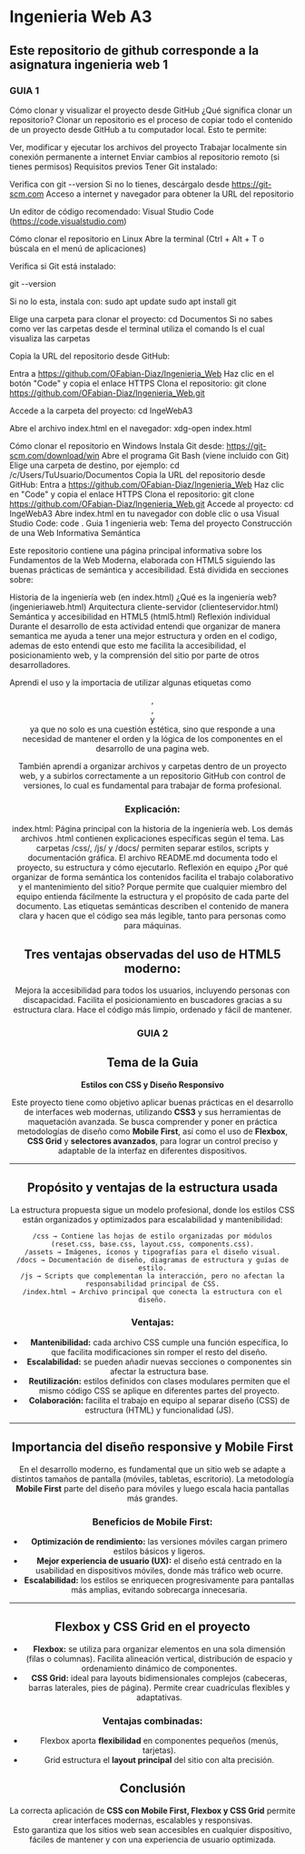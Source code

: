 # Ingenieria Web A3
## Este repositorio de github corresponde a la asignatura ingenieria web 1
 
### GUIA 1

Cómo clonar y visualizar el proyecto desde GitHub
¿Qué significa clonar un repositorio?
Clonar un repositorio es el proceso de copiar todo el contenido de un proyecto desde GitHub a tu computador local. Esto te permite:

Ver, modificar y ejecutar los archivos del proyecto
Trabajar localmente sin conexión permanente a internet
Enviar cambios al repositorio remoto (si tienes permisos)
Requisitos previos
Tener Git instalado:

Verifica con git --version
Si no lo tienes, descárgalo desde https://git-scm.com
Acceso a internet y navegador para obtener la URL del repositorio

Un editor de código recomendado: Visual Studio Code (https://code.visualstudio.com)

Cómo clonar el repositorio en Linux
Abre la terminal (Ctrl + Alt + T o búscala en el menú de aplicaciones)

Verifica si Git está instalado:

git --version

Si no lo esta, instala con: sudo apt update sudo apt install git

Elige una carpeta para clonar el proyecto: cd Documentos Si no sabes como ver las carpetas desde el terminal utiliza el comando ls el cual visualiza las carpetas

Copia la URL del repositorio desde GitHub:

Entra a https://github.com/OFabian-Diaz/Ingenieria_Web
Haz clic en el botón "Code" y copia el enlace HTTPS
Clona el repositorio: git clone https://github.com/OFabian-Diaz/Ingenieria_Web.git

Accede a la carpeta del proyecto: cd IngeWebA3

Abre el archivo index.html en el navegador: xdg-open index.html

Cómo clonar el repositorio en Windows
Instala Git desde: https://git-scm.com/download/win
Abre el programa Git Bash (viene incluido con Git)
Elige una carpeta de destino, por ejemplo: cd /c/Users/TuUsuario/Documentos
Copia la URL del repositorio desde GitHub:
Entra a https://github.com/OFabian-Diaz/Ingenieria_Web
Haz clic en "Code" y copia el enlace HTTPS
Clona el repositorio: git clone https://github.com/OFabian-Diaz/Ingenieria_Web.git
Accede al proyecto: cd IngeWebA3
Abre index.html en tu navegador con doble clic o usa Visual Studio Code: code .
Guia 1 ingenieria web:
Tema del proyecto
Construcción de una Web Informativa Semántica

Este repositorio contiene una página principal informativa sobre los Fundamentos de la Web Moderna, elaborada con HTML5 siguiendo las buenas prácticas de semántica y accesibilidad. Está dividida en secciones sobre:

Historia de la ingeniería web (en index.html)
¿Qué es la ingeniería web? (ingenieriaweb.html)
Arquitectura cliente-servidor (clienteservidor.html)
Semántica y accesibilidad en HTML5 (html5.html)
Reflexión individual
Durante el desarrollo de esta actividad entendi que organizar de manera semantica me ayuda a tener una mejor estructura y orden en el codigo, ademas de esto entendi que esto me facilita la accesibilidad, el posicionamiento web, y la comprensión del sitio por parte de otros desarrolladores.

Aprendi el uso y la importacia de utilizar algunas etiquetas como <header>, <main>, <section> y <footer> ya que no solo es una cuestión estética, sino que responde a una necesidad de mantener el orden y la lógica de los componentes en el desarrollo de una pagina web.

También aprendí a organizar archivos y carpetas dentro de un proyecto web, y a subirlos correctamente a un repositorio GitHub con control de versiones, lo cual es fundamental para trabajar de forma profesional.



### Explicación:

index.html: Página principal con la historia de la ingeniería web.
Los demás archivos .html contienen explicaciones específicas según el tema.
Las carpetas /css/, /js/ y /docs/ permiten separar estilos, scripts y documentación gráfica.
El archivo README.md documenta todo el proyecto, su estructura y cómo ejecutarlo.
Reflexión en equipo
¿Por qué organizar de forma semántica los contenidos facilita el trabajo colaborativo y el mantenimiento del sitio?
Porque permite que cualquier miembro del equipo entienda fácilmente la estructura y el propósito de cada parte del documento. Las etiquetas semánticas describen el contenido de manera clara y hacen que el código sea más legible, tanto para personas como para máquinas.

## Tres ventajas observadas del uso de HTML5 moderno:

Mejora la accesibilidad para todos los usuarios, incluyendo personas con discapacidad.
Facilita el posicionamiento en buscadores gracias a su estructura clara.
Hace el código más limpio, ordenado y fácil de mantener.

### GUIA 2
## Tema de la Guia 
**Estilos con CSS y Diseño Responsivo**  

Este proyecto tiene como objetivo aplicar buenas prácticas en el desarrollo de interfaces web modernas, utilizando **CSS3** y sus herramientas de maquetación avanzada. Se busca comprender y poner en práctica metodologías de diseño como **Mobile First**, así como el uso de **Flexbox**, **CSS Grid** y **selectores avanzados**, para lograr un control preciso y adaptable de la interfaz en diferentes dispositivos.  

---

## Propósito y ventajas de la estructura usada  

La estructura propuesta sigue un modelo profesional, donde los estilos CSS están organizados y optimizados para escalabilidad y mantenibilidad:  

```
/css → Contiene las hojas de estilo organizadas por módulos (reset.css, base.css, layout.css, components.css).
/assets → Imágenes, íconos y tipografías para el diseño visual.
/docs → Documentación de diseño, diagramas de estructura y guías de estilo.
/js → Scripts que complementan la interacción, pero no afectan la responsabilidad principal de CSS.
/index.html → Archivo principal que conecta la estructura con el diseño.
```

### Ventajas:  
- **Mantenibilidad:** cada archivo CSS cumple una función específica, lo que facilita modificaciones sin romper el resto del diseño.  
- **Escalabilidad:** se pueden añadir nuevas secciones o componentes sin afectar la estructura base.  
- **Reutilización:** estilos definidos con clases modulares permiten que el mismo código CSS se aplique en diferentes partes del proyecto.  
- **Colaboración:** facilita el trabajo en equipo al separar diseño (CSS) de estructura (HTML) y funcionalidad (JS).  

---

## Importancia del diseño responsive y Mobile First  

En el desarrollo moderno, es fundamental que un sitio web se adapte a distintos tamaños de pantalla (móviles, tabletas, escritorio). La metodología **Mobile First** parte del diseño para móviles y luego escala hacia pantallas más grandes.  

### Beneficios de Mobile First:  
- **Optimización de rendimiento:** las versiones móviles cargan primero estilos básicos y ligeros.  
- **Mejor experiencia de usuario (UX):** el diseño está centrado en la usabilidad en dispositivos móviles, donde más tráfico web ocurre.  
- **Escalabilidad:** los estilos se enriquecen progresivamente para pantallas más amplias, evitando sobrecarga innecesaria.  

---

## Flexbox y CSS Grid en el proyecto  

- **Flexbox:** se utiliza para organizar elementos en una sola dimensión (filas o columnas). Facilita alineación vertical, distribución de espacio y ordenamiento dinámico de componentes.  
- **CSS Grid:** ideal para layouts bidimensionales complejos (cabeceras, barras laterales, pies de página). Permite crear cuadrículas flexibles y adaptativas.  

### Ventajas combinadas:  
- Flexbox aporta **flexibilidad** en componentes pequeños (menús, tarjetas).  
- Grid estructura el **layout principal** del sitio con alta precisión.  


## Conclusión  

La correcta aplicación de **CSS con Mobile First, Flexbox y CSS Grid** permite crear interfaces modernas, escalables y responsivas.  
Esto garantiza que los sitios web sean accesibles en cualquier dispositivo, fáciles de mantener y con una experiencia de usuario optimizada.  
